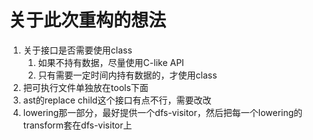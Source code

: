 # 关于此次重构的想法
1. 关于接口是否需要使用class
   1. 如果不持有数据，尽量使用C-like API
   2. 只有需要一定时间内持有数据的，才使用class
2. 把可执行文件单独放在tools下面
3. ast的replace child这个接口有点不行，需要改改
4. lowering那一部分，最好提供一个dfs-visitor，然后把每一个lowering的transform套在dfs-visitor上